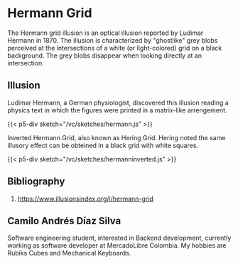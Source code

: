 # Hermann Grid
The Hermann grid illusion is an optical illusion reported by Ludimar Hermann in 1870. The illusion is characterized by "ghostlike" grey blobs perceived at the intersections of a white (or light-colored) grid on a black background. The grey blobs disappear when looking directly at an intersection.

## Illusion

Ludimar Hermann, a German physiologist, discovered this illusion reading a physics text in which the figures were printed in a
matrix-like arrengement.

{{< p5-div sketch="/vc/sketches/hermann.js" >}}

Inverted Hermann Grid, also known as Hering Grid. Hering noted the same illusory effect can be obteined in a black grid with white
squares.

{{< p5-div sketch="/vc/sketches/hermanninverted.js" >}}



## Bibliography

1. https://www.illusionsindex.org/i/hermann-grid

## Camilo Andrés Díaz Silva

Software engineering student, interested in Backend development, 
currently working as software developer at MercadoLibre Colombia. 
My hobbies are Rubiks Cubes and Mechanical Keyboards.
